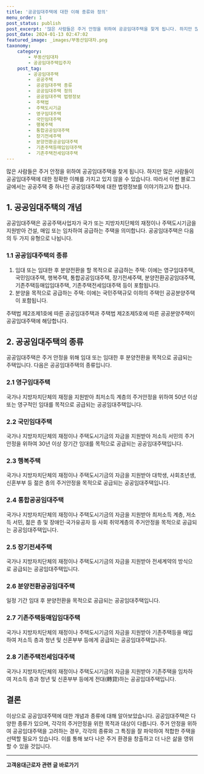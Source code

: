 ```yaml
---
title: '공공임대주택에 대한 이해 종류와 정의'
menu_order: 1
post_status: publish
post_excerpt: '많은 사람들은 주거 안정을 위하여 공공임대주택을 찾게 됩니다. 하지만 많은 사람들이 공공임대주택에 대한 정확한 이해를 가지고 있지 않을 수 있습니다. 따라서 이번 블로그 글에서는 공공주택 중 하나인 공공임대주택에 대한 법령정보를 이야기하고자 합니다.'
post_date: 2024-01-13 02:47:02
featured_image: _images/부동산임대차.png
taxonomy:
    category:
        - 부동산임대차
        - 공공임대주택입주자
    post_tag:
        - 공공임대주택
        -  공공주택
        -  공공임대주택 종류
        -  공공임대주택 정의
        -  공공임대주택 법령정보
        -  주택법
        -  주택도시기금
        -  영구임대주택
        -  국민임대주택
        -  행복주택
        -  통합공공임대주택
        -  장기전세주택
        -  분양전환공공임대주택
        -  기존주택등매입임대주택
        -  기존주택전세임대주택
---
```



많은 사람들은 주거 안정을 위하여 공공임대주택을 찾게 됩니다. 하지만 많은 사람들이 공공임대주택에 대한 정확한 이해를 가지고 있지 않을 수 있습니다. 따라서 이번 블로그 글에서는 공공주택 중 하나인 공공임대주택에 대한 법령정보를 이야기하고자 합니다.

## 1. 공공임대주택의 개념

공공임대주택은 공공주택사업자가 국가 또는 지방자치단체의 재정이나 주택도시기금을 지원받아 건설, 매입 또는 임차하여 공급하는 주택을 의미합니다. 공공임대주택은 다음의 두 가지 유형으로 나뉩니다.

### 1.1 공공임대주택의 종류

1. 임대 또는 임대한 후 분양전환을 할 목적으로 공급하는 주택: 이에는 영구임대주택, 국민임대주택, 행복주택, 통합공공임대주택, 장기전세주택, 분양전환공공임대주택, 기존주택등매입임대주택, 기존주택전세임대주택 등이 포함됩니다.
2. 분양을 목적으로 공급하는 주택: 이에는 국민주택규모 이하의 주택인 공공분양주택이 포함됩니다.

주택법 제2조제1호에 따른 공공임대주택과 주택법 제2조제5호에 따른 공공분양주택이 공공임대주택에 해당합니다.

## 2. 공공임대주택의 종류

공공임대주택은 주거 안정을 위해 임대 또는 임대한 후 분양전환을 목적으로 공급되는 주택입니다. 다음은 공공임대주택의 종류입니다.

### 2.1 영구임대주택

국가나 지방자치단체의 재정을 지원받아 최저소득 계층의 주거안정을 위하여 50년 이상 또는 영구적인 임대를 목적으로 공급되는 공공임대주택입니다.

### 2.2 국민임대주택

국가나 지방자치단체의 재정이나 주택도시기금의 자금을 지원받아 저소득 서민의 주거안정을 위하여 30년 이상 장기간 임대를 목적으로 공급되는 공공임대주택입니다.

### 2.3 행복주택

국가나 지방자치단체의 재정이나 주택도시기금의 자금을 지원받아 대학생, 사회초년생, 신혼부부 등 젊은 층의 주거안정을 목적으로 공급되는 공공임대주택입니다.

### 2.4 통합공공임대주택

국가나 지방자치단체의 재정이나 주택도시기금의 자금을 지원받아 최저소득 계층, 저소득 서민, 젊은 층 및 장애인·국가유공자 등 사회 취약계층의 주거안정을 목적으로 공급되는 공공임대주택입니다.

### 2.5 장기전세주택

국가나 지방자치단체의 재정이나 주택도시기금의 자금을 지원받아 전세계약의 방식으로 공급되는 공공임대주택입니다.

### 2.6 분양전환공공임대주택

일정 기간 임대 후 분양전환을 목적으로 공급되는 공공임대주택입니다.

### 2.7 기존주택등매입임대주택

국가나 지방자치단체의 재정이나 주택도시기금의 자금을 지원받아 기존주택등을 매입하여 저소득 층과 청년 및 신혼부부 등에게 공급되는 공공임대주택입니다.

### 2.8 기존주택전세임대주택

국가나 지방자치단체의 재정이나 주택도시기금의 자금을 지원받아 기존주택을 임차하여 저소득 층과 청년 및 신혼부부 등에게 전대(轉貸)하는 공공임대주택입니다.

## 결론

이상으로 공공임대주택에 대한 개념과 종류에 대해 알아보았습니다. 공공임대주택은 다양한 종류가 있으며, 각각의 주거안정을 위한 목적과 대상이 다릅니다. 주거 안정을 위하여 공공임대주택을 고려하는 경우, 각각의 종류와 그 특징을 잘 파악하여 적합한 주택을 선택할 필요가 있습니다. 이를 통해 보다 나은 주거 환경을 창출하고 더 나은 삶을 영위할 수 있을 것입니다.
<!-- wp:separator -->
<hr class="wp-block-separator has-alpha-channel-opacity"/>
<!-- /wp:separator -->

<!-- wp:group {"backgroundColor":"base","layout":{"type":"constrained"}} -->
<div class="wp-block-group has-base-background-color has-background"><!-- wp:paragraph {"align":"center","fontSize":"medium"} -->
<p class="has-text-align-center has-large-font-size"><strong>고객응대근로자 관련 글 바로가기</strong></p>
<!-- /wp:paragraph -->


<!-- wp:latest-posts
{"categories":[{"id":9570,"count":19,"description":"","link":"https://uknowlaw.com/category/%ea%b3%a0%ea%b0%9d%ec%9d%91%eb%8c%80%ea%b7%bc%eb%a1%9c%ec%9e%90/","name":"고객응대근로자","slug":"고객응대근로자","taxonomy":"category","parent":0,"meta":[],"_links":{"self":[{"href":"https://uknowlaw.com/wp-json/wp/v2/categories/9570"}],"collection":[{"href":"https://uknowlaw.com/wp-json/wp/v2/categories"}],"about":[{"href":"https://uknowlaw.com/wp-json/wp/v2/taxonomies/category"}],"wp:post_type":[{"href":"https://uknowlaw.com/wp-json/wp/v2/posts?categories=9570"}],"curies":[{"name":"wp","href":"https://api.w.org/{rel}","templated":true}]}}],"postsToShow":100,"excerptLength":28,"postLayout":"grid","columns":2,"featuredImageAlign":"left","featuredImageSizeSlug":"large","fontSize":"small"} /--></div>
<!-- /wp:group -->